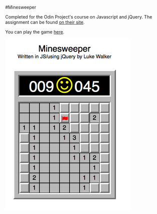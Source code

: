 #Minesweeper

Completed for the Odin Project's course on Javascript and jQuery. The assignment can be found [on their site](http://www.theodinproject.com/javascript-and-jquery/minesweeper).

You can play the game [here](http://htmlpreview.github.io/?https://github.com/ubershibs/odin-js-course/blob/master/minesweeper/index.html).

![screenshot of game](images/minesweeper.png)
